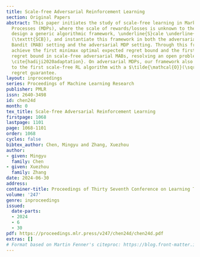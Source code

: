 ```yaml
---
title: Scale-free Adversarial Reinforcement Learning
section: Original Papers
abstract: This paper initiates the study of scale-free learning in Markov Decision
  Processes (MDPs), where the scale of rewards/losses is unknown to the learner. We
  design a generic algorithmic framework, \underline{S}cale \underline{C}lipping \underline{B}ound
  (\texttt{SCB}), and instantiate this framework in both the adversarial Multi-armed
  Bandit (MAB) setting and the adversarial MDP setting. Through this framework, we
  achieve the first minimax optimal expected regret bound and the first high-probability
  regret bound in scale-free adversarial MABs, resolving an open problem raised in
  \cite{hadiji2020adaptation}. On adversarial MDPs, our framework also give birth
  to the first scale-free RL algorithm with a $\tilde{\mathcal{O}}(\sqrt{T})$ high-probability
  regret guarantee.
layout: inproceedings
series: Proceedings of Machine Learning Research
publisher: PMLR
issn: 2640-3498
id: chen24d
month: 0
tex_title: Scale-free Adversarial Reinforcement Learning
firstpage: 1068
lastpage: 1101
page: 1068-1101
order: 1068
cycles: false
bibtex_author: Chen, Mingyu and Zhang, Xuezhou
author:
- given: Mingyu
  family: Chen
- given: Xuezhou
  family: Zhang
date: 2024-06-30
address:
container-title: Proceedings of Thirty Seventh Conference on Learning Theory
volume: '247'
genre: inproceedings
issued:
  date-parts:
  - 2024
  - 6
  - 30
pdf: https://proceedings.mlr.press/v247/chen24d/chen24d.pdf
extras: []
# Format based on Martin Fenner's citeproc: https://blog.front-matter.io/posts/citeproc-yaml-for-bibliographies/
---
```

